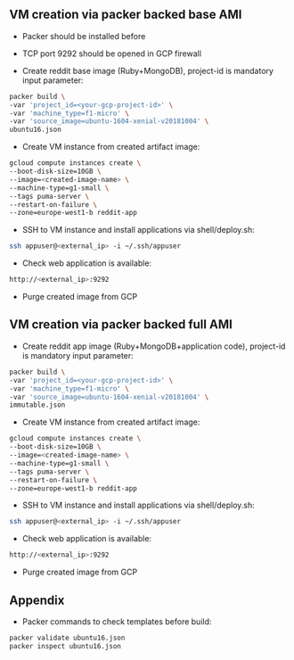 ## VM creation via packer backed base AMI

- Packer should be installed before
- TCP port 9292 should be opened in GCP firewall

- Create reddit base image (Ruby+MongoDB), project-id is mandatory input parameter:
```sh
packer build \
-var 'project_id=<your-gcp-project-id>' \
-var 'machine_type=f1-micro' \
-var 'source_image=ubuntu-1604-xenial-v20181004' \
ubuntu16.json
```

- Create VM instance from created artifact image:
```sh
gcloud compute instances create \
--boot-disk-size=10GB \
--image=<created-image-name> \
--machine-type=g1-small \
--tags puma-server \
--restart-on-failure \
--zone=europe-west1-b reddit-app
```

- SSH to VM instance and install applications via shell/deploy.sh:
```sh
ssh appuser@<external_ip> -i ~/.ssh/appuser
```

- Check web application is available:
```sh
http://<external_ip>:9292
```

- Purge created image from GCP

## VM creation via packer backed full AMI

- Create reddit app image (Ruby+MongoDB+application code), project-id is mandatory input parameter:
```sh
packer build \
-var 'project_id=<your-gcp-project-id>' \
-var 'machine_type=f1-micro' \
-var 'source_image=ubuntu-1604-xenial-v20181004' \
immutable.json
```

- Create VM instance from created artifact image:
```sh
gcloud compute instances create \
--boot-disk-size=10GB \
--image=<created-image-name> \
--machine-type=g1-small \
--tags puma-server \
--restart-on-failure \
--zone=europe-west1-b reddit-app
```

- SSH to VM instance and install applications via shell/deploy.sh:
```sh
ssh appuser@<external_ip> -i ~/.ssh/appuser
```

- Check web application is available:
```sh
http://<external_ip>:9292
```

- Purge created image from GCP

## Appendix

- Packer commands to check templates before build:
```sh
packer validate ubuntu16.json
packer inspect ubuntu16.json
```

